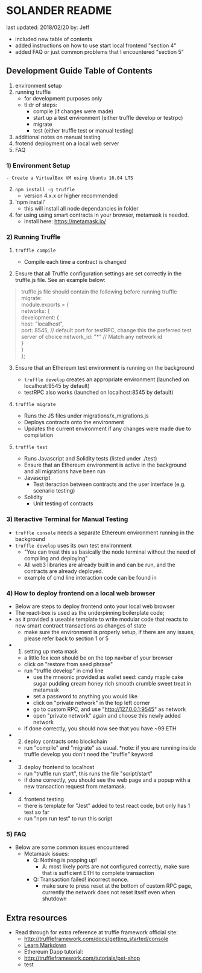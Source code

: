 # SOLANDER README
last updated: 2018/02/20 by: Jeff
- included new table of contents
- added instructions on how to use start local frontend "section 4"
- added FAQ or just common problems that I encountered "section 5"

## Development Guide Table of Contents
1. environment setup
2. running truffle
    - for development purposes only
    - tl:dr of steps:
        - compile (if changes were made) 
        - start up a test environment (either truffle develop or testrpc)
        - migrate 
        - test (either truffle test or manual testing)
3. additional notes on manual testing
4. frotend deployment on a local web server
5. FAQ

### 1) Environment Setup
    - Create a VirtualBox VM using Ubuntu 16.04 LTS
2. `npm install -g truffle`
    - version 4.x.x or higher recommended
3. 'npm install' 
    - this will install all node dependancies in folder 
4. for using using smart contracts in your browser, metamask is needed.
    - install here: https://metamask.io/ 

### 2) Running Truffle
1. `truffle compile`
    - Compile each time a contract is changed
    
2. Ensure that all Truffle configuration settings are set correctly in the truffle.js file. See an example below:

> truffle.js file should contain the following before running truffle migrate:  
> 	module.exports = {  
>  		networks: {  
>  			development: {  
>  				host: "localhost",  
>  				port: 8545,  // default port for testRPC, change this the preferred test server of choice
>  				network_id: "*" // Match any network id  
> 			}  
>		}  
>	};  

3. Ensure that an Ethereum test environment is running on the background
    - `truffle develop` creates an appropriate environment (launched on localhost:9545 by default)
    - testRPC also works (launched on localhost:8545 by default)

4. `truffle migrate` 
    - Runs the JS files under migrations/x_migrations.js 
    - Deploys contracts onto the environment 
    - Updates the current environment if any changes were made due to compilation
 
5. `truffle test`
    - Runs Javascript and Solidity tests (listed under ./test)
    - Ensure that an Ethereum environment is active in the background and all migrations have been run
    - Javascript
        - Test iteraction between contracts and the user interface (e.g. scenario testing)
    - Solidity
        - Unit testing of contracts

### 3) Iteractive Terminal for Manual Testing
- `truffle console` needs a separate Ethereum environment running in the background
- `truffle develop` uses its own test environment
    - "You can treat this as basically the node terminal without the need of compiling and deploying"
    - All web3 libraries are already built in and can be run, and the contracts are already deployed.
    - example of cmd line interaction code can be found in 

### 4) How to deploy frontend on a local web browser
- Below are steps to deploy frontend onto your local web browser
- The react-box is used as the underpinning boilerplate code;
- as it provided a useable template to write modular code that reacts to new smart contract transactions as changes of state
    - make sure the environment is properly setup, if there are any issues, please refer back to section 1 or 5
- 1) setting up meta mask
    - a little fox icon should be on the top navbar of your browser
    - click on "restore from seed phrase"
    - run "truffle develop" in cmd line
        - use the mneonic provided as wallet seed: candy maple cake sugar pudding cream honey rich smooth crumble sweet treat in metamask
        - set a password to anything you would like
        - click on "private network" in the top left corner
        - go to custom RPC, and use "http://127.0.0.1:9545" as network
        - open "private network" again and choose this newly added network
    - if done correctly, you should now see that you have ~99 ETH
- 2) deploy contracts onto blockchain
    - run "compile" and "migrate" as usual. *note: if you are running inside truffle develop you don't need the "truffle" keyword
- 3) deploy frontend to localhost
    - run "truffle run start", this runs the file "script/start"
    - if done correctly, you should see the web page and a popup with a new transaction request from metamask.
- 4) frontend testing
    - there is template for "Jest" added to test react code, but only has 1 test so far
    - run "npm run test" to run this script

### 5) FAQ
- Below are some common issues encountered
    - Metamask issues:
        - Q: Nothing is popping up!
            - A: most likely ports are not configured correctly, make sure that is sufficient ETH to complete transaction
        - Q: Transaction failed! incorrect nonce.
            - make sure to press reset at the bottom of custom RPC page, currently the network does not reset itself even when shutdown

## Extra resources
- Read through for extra reference at truffle framework official site:
    - http://truffleframework.com/docs/getting_started/console
    - [Learn Markdown](https://bitbucket.org/tutorials/markdowndemo)
    - Ethereum Dapp tutorial:
    - http://truffleframework.com/tutorials/pet-shop
    - test